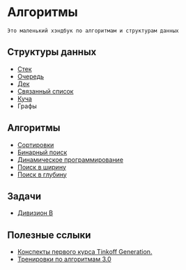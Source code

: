 # Алгоритмы
`Это маленький хэндбук по алгоритмам и структурам данных`

## Структуры данных
- [Стек](https://github.com/Flict-dev/Algorithms/tree/master/stack)
- [Очередь](https://github.com/Flict-dev/Algorithms/tree/master/queue)
- [Дек](https://github.com/Flict-dev/Algorithms/blob/master/b_division/deque.py)
- [Связанный список](https://github.com/Flict-dev/Algorithms/tree/master/linked_list)
- [Куча](https://github.com/Flict-dev/Algorithms/tree/master/heap)
- Графы

## Алгоритмы
- [Сортировки](https://github.com/Flict-dev/Algorithms/tree/master/sorting)
- [Бинарный поиск](https://github.com/Flict-dev/Algorithms/tree/master/binary_search)
- [Динамическое программирование](https://github.com/Flict-dev/Algorithms/tree/master/dynamic_programming)
- [Поиск в ширину](https://github.com/Flict-dev/Algorithms/tree/master/bfs)
- [Поиск в глубину](https://github.com/Flict-dev/Algorithms/tree/master/dfs)

## Задачи
- [Дивизион B](https://github.com/Flict-dev/Algorithms/tree/master/b_division)

## Полезные сслыки
- [Конспекты первого курса Tinkoff Generation.](https://algorithmica.org/tg/)
- [Тренировки по алгоритмам 3.0](https://youtube.com/playlist?list=PL6Wui14DvQPz_vzmNVOYBRqML6l51lP0G)
